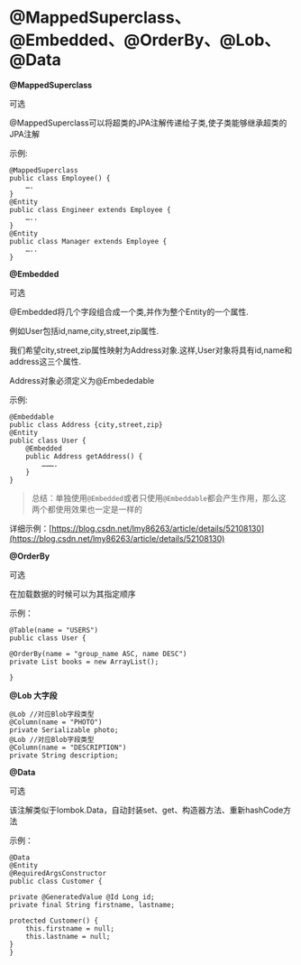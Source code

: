 # @MappedSuperclass、@Embedded、@OrderBy、@Lob、@Data

**@MappedSuperclass**

可选

@MappedSuperclass可以将超类的JPA注解传递给子类,使子类能够继承超类的JPA注解

示例:

```
@MappedSuperclass
public class Employee() {
    ….
}
@Entity
public class Engineer extends Employee {
    …..
}
@Entity
public class Manager extends Employee {
    …..
}
```

**@Embedded**

可选

@Embedded将几个字段组合成一个类,并作为整个Entity的一个属性.

例如User包括id,name,city,street,zip属性.

我们希望city,street,zip属性映射为Address对象.这样,User对象将具有id,name和address这三个属性.

Address对象必须定义为@Embededable

示例:

```
@Embeddable
public class Address {city,street,zip}
@Entity
public class User {
    @Embedded
    public Address getAddress() {
        ……….
    }
}
```

> 总结：单独使用`@Embedded`或者只使用`@Embeddable`都会产生作用，那么这两个都使用效果也一定是一样的

详细示例：[https://blog.csdn.net/lmy86263/article/details/52108130](https://blog.csdn.net/lmy86263/article/details/52108130)

**@OrderBy**

可选

在加载数据的时候可以为其指定顺序

示例：

```
@Table(name = "USERS")
public class User {

@OrderBy(name = "group_name ASC, name DESC")
private List books = new ArrayList();

}
```

**@Lob 大字段**

```
@Lob //对应Blob字段类型
@Column(name = "PHOTO")
private Serializable photo;
@Lob //对应Blob字段类型
@Column(name = "DESCRIPTION")
private String description;
```

**@Data**

可选

该注解类似于lombok.Data，自动封装set、get、构造器方法、重新hashCode方法

示例：

```
@Data
@Entity
@RequiredArgsConstructor
public class Customer {

private @GeneratedValue @Id Long id;
private final String firstname, lastname;

protected Customer() {
    this.firstname = null;
    this.lastname = null;
}
}
```



